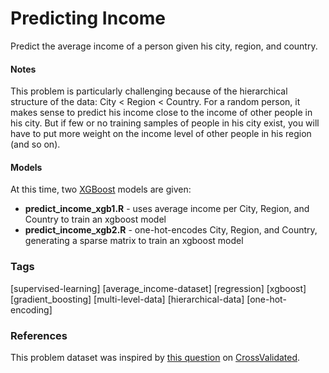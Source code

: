 # Predicting Income
Predict the average income of a person given his city, region, and country.

#### Notes
This problem is particularly challenging because of the hierarchical structure of the data: City < Region < Country. For a random person, it makes sense to predict his income close to the income of other people in his city.  But if few or no training samples of people in his city exist, you will have to put more weight on the income level of other people in his region (and so on).

#### Models
At this time, two [XGBoost](https://github.com/dmlc/xgboost) models are given:

 - **predict_income_xgb1.R** - uses average income per City, Region, and Country to train an xgboost model
 - **predict_income_xgb2.R** - one-hot-encodes City, Region, and Country, generating a sparse matrix to train an xgboost model

### Tags
[supervised-learning] [average_income-dataset] [regression] [xgboost] [gradient_boosting] [multi-level-data] [hierarchical-data] [one-hot-encoding]

### References
This problem dataset was inspired by [this question](http://stats.stackexchange.com/questions/221358/how-to-deal-with-hierarchical-nested-data-in-machine-learning) on [CrossValidated](http://stats.stackexchange.com/).